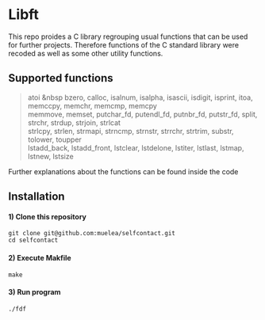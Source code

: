 # Libft
This repo proides a C library regrouping usual functions that can be used for further projects. Therefore functions of the C standard library were recoded as well as some other utility functions.

## Supported functions
> atoi &nbsp bzero, calloc, isalnum, isalpha, isascii, isdigit, isprint, itoa, memccpy, memchr, memcmp, memcpy  
> memmove, memset, putchar_fd, putendl_fd, putnbr_fd, putstr_fd, split, strchr, strdup, strjoin, strlcat   
> strlcpy, strlen, strmapi, strncmp, strnstr, strrchr, strtrim, substr, tolower, toupper  
> lstadd_back, lstadd_front, lstclear, lstdelone, lstiter, lstlast, lstmap, lstnew, lstsize
		
Further explanations about the functions can be found inside the code

## Installation

#### 1) Clone this repository 
```
git clone git@github.com:muelea/selfcontact.git
cd selfcontact
```

#### 2) Execute Makfile
```
make
```

#### 3)  Run program
```
./fdf
```
